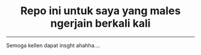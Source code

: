 <h1 align ='center'> Repo ini untuk saya yang males ngerjain berkali kali</h1>

----

Semoga kellen dapat insght ahahha....
